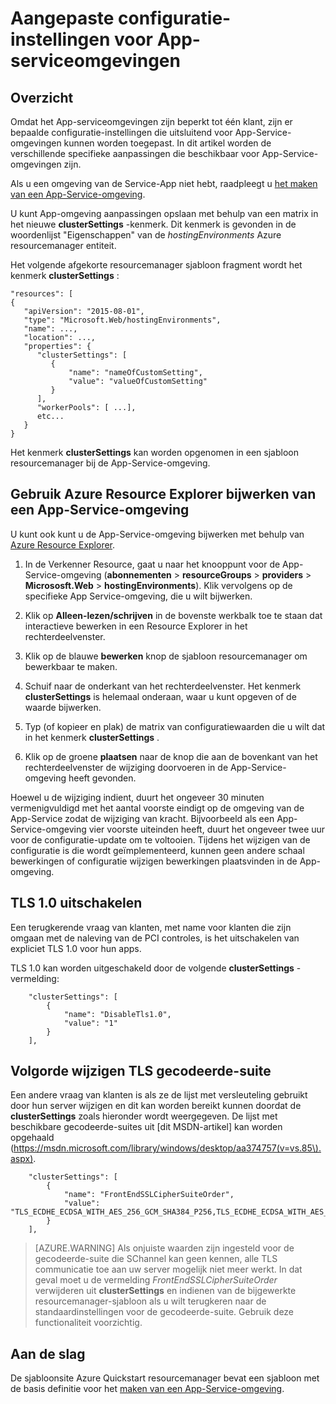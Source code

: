 <properties
    pageTitle="Aangepaste instellingen voor App-serviceomgevingen"
    description="Aangepaste configuratie-instellingen voor App-serviceomgevingen"
    services="app-service"
    documentationCenter=""
    authors="stefsch"
    manager="nirma"
    editor=""/>

<tags
    ms.service="app-service"
    ms.workload="na"
    ms.tgt_pltfrm="na"
    ms.devlang="na"
    ms.topic="article"
    ms.date="08/22/2016"
    ms.author="stefsch"/>

# <a name="custom-configuration-settings-for-app-service-environments"></a>Aangepaste configuratie-instellingen voor App-serviceomgevingen

## <a name="overview"></a>Overzicht ##
Omdat het App-serviceomgevingen zijn beperkt tot één klant, zijn er bepaalde configuratie-instellingen die uitsluitend voor App-Service-omgevingen kunnen worden toegepast. In dit artikel worden de verschillende specifieke aanpassingen die beschikbaar voor App-Service-omgevingen zijn.

Als u een omgeving van de Service-App niet hebt, raadpleegt u [het maken van een App-Service-omgeving](app-service-web-how-to-create-an-app-service-environment.md).

U kunt App-omgeving aanpassingen opslaan met behulp van een matrix in het nieuwe **clusterSettings** -kenmerk. Dit kenmerk is gevonden in de woordenlijst "Eigenschappen" van de *hostingEnvironments* Azure resourcemanager entiteit.

Het volgende afgekorte resourcemanager sjabloon fragment wordt het kenmerk **clusterSettings** :


    "resources": [
    {
       "apiVersion": "2015-08-01",
       "type": "Microsoft.Web/hostingEnvironments",
       "name": ...,
       "location": ...,
       "properties": {
          "clusterSettings": [
             {
                 "name": "nameOfCustomSetting",
                 "value": "valueOfCustomSetting"
             }
          ],
          "workerPools": [ ...],
          etc...
       }
    }

Het kenmerk **clusterSettings** kan worden opgenomen in een sjabloon resourcemanager bij de App-Service-omgeving.

## <a name="use-azure-resource-explorer-to-update-an-app-service-environment"></a>Gebruik Azure Resource Explorer bijwerken van een App-Service-omgeving
U kunt ook kunt u de App-Service-omgeving bijwerken met behulp van [Azure Resource Explorer](https://resources.azure.com).  

1. In de Verkenner Resource, gaat u naar het knooppunt voor de App-Service-omgeving (**abonnementen** > **resourceGroups** > **providers** > **Micrososft.Web** > **hostingEnvironments**). Klik vervolgens op de specifieke App Service-omgeving, die u wilt bijwerken.

2. Klik op **Alleen-lezen/schrijven** in de bovenste werkbalk toe te staan dat interactieve bewerken in een Resource Explorer in het rechterdeelvenster.  

3. Klik op de blauwe **bewerken** knop de sjabloon resourcemanager om bewerkbaar te maken.

4. Schuif naar de onderkant van het rechterdeelvenster. Het kenmerk **clusterSettings** is helemaal onderaan, waar u kunt opgeven of de waarde bijwerken.

5. Typ (of kopieer en plak) de matrix van configuratiewaarden die u wilt dat in het kenmerk **clusterSettings** .  

6. Klik op de groene **plaatsen** naar de knop die aan de bovenkant van het rechterdeelvenster de wijziging doorvoeren in de App-Service-omgeving heeft gevonden.

Hoewel u de wijziging indient, duurt het ongeveer 30 minuten vermenigvuldigd met het aantal voorste eindigt op de omgeving van de App-Service zodat de wijziging van kracht.
Bijvoorbeeld als een App-Service-omgeving vier voorste uiteinden heeft, duurt het ongeveer twee uur voor de configuratie-update om te voltooien. Tijdens het wijzigen van de configuratie is die wordt geïmplementeerd, kunnen geen andere schaal bewerkingen of configuratie wijzigen bewerkingen plaatsvinden in de App-omgeving.

## <a name="disable-tls-10"></a>TLS 1.0 uitschakelen ##
Een terugkerende vraag van klanten, met name voor klanten die zijn omgaan met de naleving van de PCI controles, is het uitschakelen van expliciet TLS 1.0 voor hun apps.

TLS 1.0 kan worden uitgeschakeld door de volgende **clusterSettings** -vermelding:

        "clusterSettings": [
            {
                "name": "DisableTls1.0",
                "value": "1"
            }
        ],

## <a name="change-tls-cipher-suite-order"></a>Volgorde wijzigen TLS gecodeerde-suite ##
Een andere vraag van klanten is als ze de lijst met versleuteling gebruikt door hun server wijzigen en dit kan worden bereikt kunnen doordat de **clusterSettings** zoals hieronder wordt weergegeven. De lijst met beschikbare gecodeerde-suites uit [dit MSDN-artikel] kan worden opgehaald (https://msdn.microsoft.com/library/windows/desktop/aa374757(v=vs.85\).aspx).

        "clusterSettings": [
            {
                "name": "FrontEndSSLCipherSuiteOrder",
                "value": "TLS_ECDHE_ECDSA_WITH_AES_256_GCM_SHA384_P256,TLS_ECDHE_ECDSA_WITH_AES_128_GCM_SHA256_P256,TLS_ECDHE_RSA_WITH_AES_256_CBC_SHA384_P256,TLS_ECDHE_RSA_WITH_AES_128_CBC_SHA256_P256,TLS_ECDHE_RSA_WITH_AES_256_CBC_SHA_P256,TLS_ECDHE_RSA_WITH_AES_128_CBC_SHA_P256"
            }
        ],

> [AZURE.WARNING]  Als onjuiste waarden zijn ingesteld voor de gecodeerde-suite die SChannel kan geen kennen, alle TLS communicatie toe aan uw server mogelijk niet meer werkt. In dat geval moet u de vermelding *FrontEndSSLCipherSuiteOrder* verwijderen uit **clusterSettings** en indienen van de bijgewerkte resourcemanager-sjabloon als u wilt terugkeren naar de standaardinstellingen voor de gecodeerde-suite.  Gebruik deze functionaliteit voorzichtig.

## <a name="get-started"></a>Aan de slag
De sjabloonsite Azure Quickstart resourcemanager bevat een sjabloon met de basis definitie voor het [maken van een App-Service-omgeving](https://azure.microsoft.com/documentation/templates/201-web-app-ase-create/).


<!-- LINKS -->

<!-- IMAGES -->
